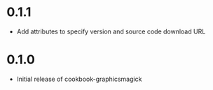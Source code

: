 # 0.1.1

* Add attributes to specify version and source code download URL

# 0.1.0

* Initial release of cookbook-graphicsmagick
